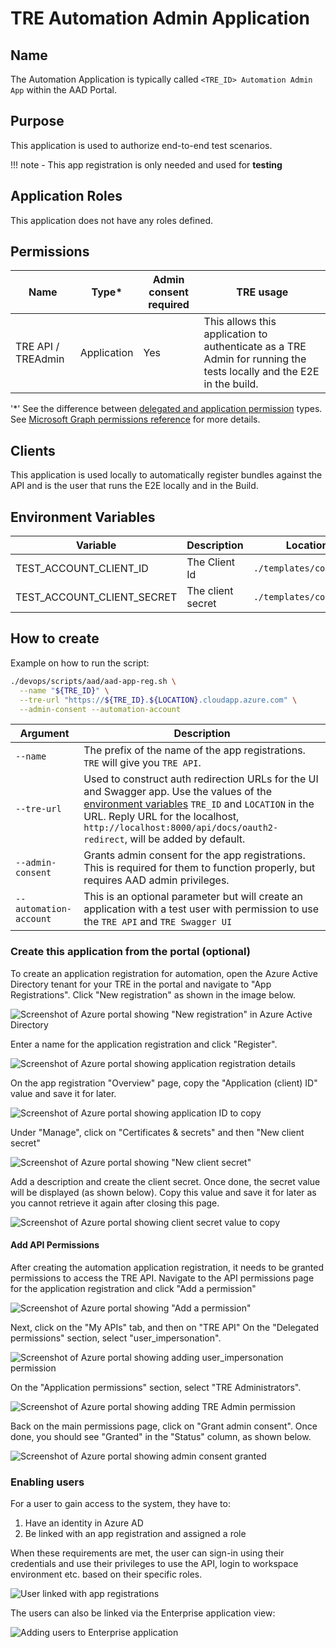 # TRE Automation Admin Application

## Name
The Automation Application is typically called `<TRE_ID> Automation Admin App` within the AAD Portal.

## Purpose
This application is used to authorize end-to-end test scenarios.


!!! note
    - This app registration is only needed and used for **testing**


## Application Roles
This application does not have any roles defined.

## Permissions
| Name | Type* | Admin consent required |  TRE usage |
| --- | -- | -----| --------- |
|TRE API / TREAdmin|Application|Yes|This allows this application to authenticate as a TRE Admin for running the tests locally and the E2E in the build.|

'*' See the difference between [delegated and application permission](https://docs.microsoft.com/graph/auth/auth-concepts#delegated-and-application-permissions) types. See [Microsoft Graph permissions reference](https://docs.microsoft.com/graph/permissions-reference) for more details.

## Clients
This application is used locally to automatically register bundles against the API and is the user that runs the E2E locally and in the Build.

## Environment Variables
| Variable | Description | Location |
| -------- | ----------- | -------- |
|TEST_ACCOUNT_CLIENT_ID|The Client Id|`./templates/core/.env`|
|TEST_ACCOUNT_CLIENT_SECRET|The client secret|`./templates/core/.env`|

## How to create
Example on how to run the script:

```bash
./devops/scripts/aad/aad-app-reg.sh \
  --name "${TRE_ID}" \
  --tre-url "https://${TRE_ID}.${LOCATION}.cloudapp.azure.com" \
  --admin-consent --automation-account
```

| Argument | Description |
| -------- | ----------- |
| `--name` | The prefix of the name of the app registrations. `TRE` will give you `TRE API`. |
| `--tre-url` | Used to construct auth redirection URLs for the UI and Swagger app. Use the values of the [environment variables](./environment-variables.md) `TRE_ID` and `LOCATION` in the URL. Reply URL for the localhost, `http://localhost:8000/api/docs/oauth2-redirect`, will be added by default. |
| `--admin-consent` | Grants admin consent for the app registrations. This is required for them to function properly, but requires AAD admin privileges. |
| `--automation-account` | This is an optional parameter but will create an application with a test user with permission to use the `TRE API` and `TRE Swagger UI` |

### Create this application from the portal (optional)
To create an application registration for automation, open the Azure Active Directory tenant for your TRE in the portal and navigate to "App Registrations".
Click "New registration" as shown in the image below.

![Screenshot of Azure portal showing "New registration" in Azure Active Directory](../../assets/tre-automation-new-app-registration.png)

Enter a name for the application registration and click "Register".

![Screenshot of Azure portal showing application registration details](../../assets/tre-automation-register-application.png)

On the app registration "Overview" page, copy the "Application (client) ID" value and save it for later.

![Screenshot of Azure portal showing application ID to copy](../../assets/tre-automation-client-id.png)

Under "Manage", click on "Certificates & secrets" and then "New client secret"

![Screenshot of Azure portal showing "New client secret"](../../assets/tre-automation-new-client-secret.png)

Add a description and create the client secret. Once done, the secret value will be displayed (as shown below). Copy this value and save it for later as you cannot retrieve it again after closing this page.

![Screenshot of Azure portal showing client secret value to copy](../../assets/tre-automation-client-secret.png)

#### Add API Permissions

After creating the automation application registration, it needs to be granted permissions to access the TRE API.
Navigate to the API permissions page for the application registration and click "Add a permission"

![Screenshot of Azure portal showing "Add a permission"](../../assets/tre-automation-add-api-permission.png)

Next, click on the "My APIs" tab, and then on "TRE API"
On the "Delegated permissions" section, select "user_impersonation".

![Screenshot of Azure portal showing adding user_impersonation permission](../../assets/tre-automation-add-delegated-permission.png)

On the "Application permissions" section, select "TRE Administrators".

![Screenshot of Azure portal showing adding TRE Admin permission](../../assets/tre-automation-add-application-permission.png)

Back on the main permissions page, click on "Grant admin consent". Once done, you should see "Granted" in the "Status" column, as shown below.

![Screenshot of Azure portal showing admin consent granted](../../assets/tre-automation-admin-consent-granted.png)

### Enabling users

For a user to gain access to the system, they have to:

1. Have an identity in Azure AD
1. Be linked with an app registration and assigned a role

When these requirements are met, the user can sign-in using their credentials and use their privileges to use the API, login to workspace environment etc. based on their specific roles.

![User linked with app registrations](../../assets/aad-user-linked-with-app-regs.png)

The users can also be linked via the Enterprise application view:

![Adding users to Enterprise application](../../assets/adding-users-to-enterprise-application.png)
